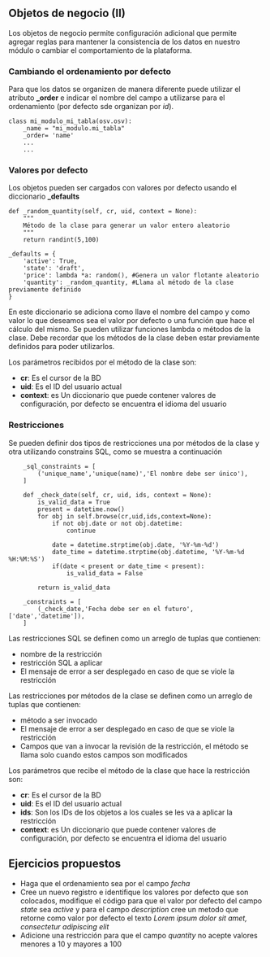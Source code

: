 ## Objetos de negocio (II)

Los objetos de negocio permite configuración adicional que permite agregar reglas para mantener la consistencia de los datos en nuestro módulo o cambiar el comportamiento de la plataforma.

### Cambiando el ordenamiento por defecto

Para que los datos se organizen de manera diferente puede utilizar el atributo **_order** e indicar el nombre del campo a utilizarse para el ordenamiento (por defecto sde organizan por *id*).

    class mi_modulo_mi_tabla(osv.osv):
        _name = "mi_modulo.mi_tabla"
        _order= 'name'
        ...
        ...

### Valores por defecto

Los objetos pueden ser cargados con valores por defecto usando el diccionario **_defaults**

    def _random_quantity(self, cr, uid, context = None):
        """
        Método de la clase para generar un valor entero aleatorio
        """
        return randint(5,100)

    _defaults = {
        'active': True,
        'state': 'draft',
        'price': lambda *a: random(), #Genera un valor flotante aleatorio
        'quantity': _random_quantity, #Llama al método de la clase previamente definido
    }

En este diccionario se adiciona como llave el nombre del campo y como valor lo que deseamos sea el valor por defecto o una función que hace el cálculo del mismo. Se pueden utilizar funciones lambda o métodos de la clase. Debe recordar que los métodos de la clase deben estar previamente definidos para poder utilizarlos.

Los parámetros recibidos por el método de la clase son:
* **cr**: Es el cursor de la BD
* **uid**: Es el ID del usuario actual
* **context**: es Un diccionario que puede contener valores de configuración, por defecto se encuentra el idioma del usuario

### Restricciones

Se pueden definir dos tipos de restricciones una por métodos de la clase y otra utilizando constrains SQL, como se muestra a continuación

        _sql_constraints = [
            ('unique_name','unique(name)','El nombre debe ser único'),
        ]

        def _check_date(self, cr, uid, ids, context = None):
            is_valid_data = True
            present = datetime.now()
            for obj in self.browse(cr,uid,ids,context=None):
                if not obj.date or not obj.datetime:
                    continue

                date = datetime.strptime(obj.date, '%Y-%m-%d')
                date_time = datetime.strptime(obj.datetime, '%Y-%m-%d %H:%M:%S')
                if(date < present or date_time < present):
                    is_valid_data = False

            return is_valid_data

        _constraints = [
            (_check_date,'Fecha debe ser en el futuro',['date','datetime']),
        ]

Las restricciones SQL se definen como un arreglo de tuplas que contienen:

* nombre de la restricción
* restricción SQL a aplicar
* El mensaje de error a ser desplegado en caso de que se viole la restricción

Las restricciones por métodos de la clase se definen como un arreglo de tuplas que contienen:

* método a ser invocado
* El mensaje de error a ser desplegado en caso de que se viole la restricción
* Campos que van a invocar la revisión de la restricción, el método se llama solo cuando estos campos son modificados

Los parámetros que recibe el método de la clase que hace la restricción son:

* **cr**: Es el cursor de la BD
* **uid**: Es el ID del usuario actual
* **ids**: Son los IDs de los objetos a los cuales se les va a aplicar la restricción
* **context**: es Un diccionario que puede contener valores de configuración, por defecto se encuentra el idioma del usuario

## Ejercicios propuestos

* Haga que el ordenamiento sea por el campo *fecha*
* Cree un nuevo registro e identifique los valores por defecto que son colocados, modifique el código para que el valor por defecto del campo *state* sea *active* y para el campo *description* cree un metodo que retorne como valor por defecto el texto *Lorem ipsum dolor sit amet, consectetur adipiscing elit*
* Adicione una restricción para que el campo *quantity* no acepte valores menores a 10 y mayores a 100
